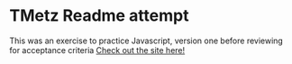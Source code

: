 # TMetz Readme attempt
This was an exercise to practice Javascript, version one before reviewing for acceptance criteria
[Check out the site here!](Develop/index.html)

